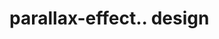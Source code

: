 # parallax-effect.. design                                                                                                                              

